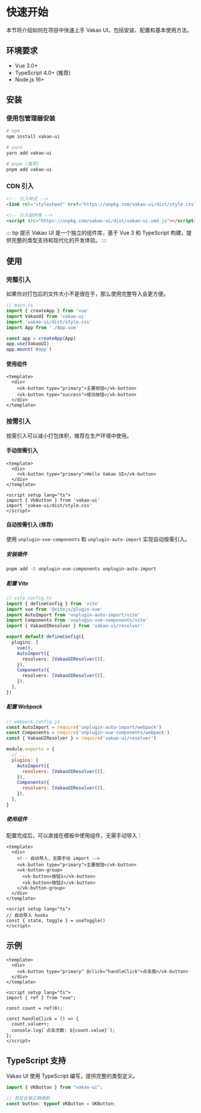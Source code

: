 # 快速开始

本节将介绍如何在项目中快速上手 Vakao UI，包括安装、配置和基本使用方法。

## 环境要求

- Vue 3.0+
- TypeScript 4.0+ (推荐)
- Node.js 16+

## 安装

### 使用包管理器安装

```bash
# npm
npm install vakao-ui

# yarn
yarn add vakao-ui

# pnpm (推荐)
pnpm add vakao-ui
```

### CDN 引入

```html
<!-- 引入样式 -->
<link rel="stylesheet" href="https://unpkg.com/vakao-ui/dist/style.css">

<!-- 引入组件库 -->
<script src="https://unpkg.com/vakao-ui/dist/vakao-ui.umd.js"></script>
```

::: tip 提示
Vakao UI 是一个独立的组件库，基于 Vue 3 和 TypeScript 构建，提供完整的类型支持和现代化的开发体验。
:::

## 使用

### 完整引入

如果你对打包后的文件大小不是很在乎，那么使用完整导入会更方便。

```typescript
// main.ts
import { createApp } from 'vue'
import VakaoUI from 'vakao-ui'
import 'vakao-ui/dist/style.css'
import App from './App.vue'

const app = createApp(App)
app.use(VakaoUI)
app.mount('#app')
```

#### 使用组件

```vue
<template>
  <div>
    <vk-button type="primary">主要按钮</vk-button>
    <vk-button type="success">成功按钮</vk-button>
  </div>
</template>
```

### 按需引入

按需引入可以减小打包体积，推荐在生产环境中使用。

#### 手动按需引入

```vue
<template>
  <div>
    <vk-button type="primary">Hello Vakao UI</vk-button>
  </div>
</template>

<script setup lang="ts">
import { VkButton } from 'vakao-ui'
import 'vakao-ui/dist/style.css'
</script>
```

#### 自动按需引入 (推荐)

使用 `unplugin-vue-components` 和 `unplugin-auto-import` 实现自动按需引入。

##### 安装插件

```bash
pnpm add -D unplugin-vue-components unplugin-auto-import
```

##### 配置 Vite

```typescript
// vite.config.ts
import { defineConfig } from 'vite'
import vue from '@vitejs/plugin-vue'
import AutoImport from 'unplugin-auto-import/vite'
import Components from 'unplugin-vue-components/vite'
import { VakaoUIResolver } from 'vakao-ui/resolver'

export default defineConfig({
  plugins: [
    vue(),
    AutoImport({
      resolvers: [VakaoUIResolver()],
    }),
    Components({
      resolvers: [VakaoUIResolver()],
    }),
  ],
})
```

##### 配置 Webpack

```javascript
// webpack.config.js
const AutoImport = require('unplugin-auto-import/webpack')
const Components = require('unplugin-vue-components/webpack')
const { VakaoUIResolver } = require('vakao-ui/resolver')

module.exports = {
  // ...
  plugins: [
    AutoImport({
      resolvers: [VakaoUIResolver()],
    }),
    Components({
      resolvers: [VakaoUIResolver()],
    }),
  ],
}
```

##### 使用组件

配置完成后，可以直接在模板中使用组件，无需手动导入：

```vue
<template>
  <div>
    <!-- 自动导入，无需手动 import -->
    <vk-button type="primary">主要按钮</vk-button>
    <vk-button-group>
      <vk-button>按钮1</vk-button>
      <vk-button>按钮2</vk-button>
    </vk-button-group>
  </div>
</template>

<script setup lang="ts">
// 自动导入 hooks
const { state, toggle } = useToggle()
</script>
```

## 示例

```vue
<template>
  <div>
    <vk-button type="primary" @click="handleClick">点击我</vk-button>
  </div>
</template>

<script setup lang="ts">
import { ref } from "vue";

const count = ref(0);

const handleClick = () => {
  count.value++;
  console.log(`点击次数: ${count.value}`);
};
</script>
```

## TypeScript 支持

Vakao UI 使用 TypeScript 编写，提供完整的类型定义。

```ts
import { VKButton } from "vakao-ui";

// 类型会被正确推断
const button: typeof VKButton = VKButton;
```
